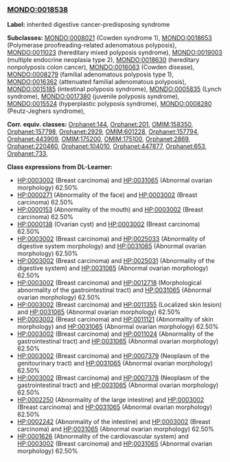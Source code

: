 
### [MONDO:0018538](http://purl.obolibrary.org/obo/MONDO_0018538)
**Label:** inherited digestive cancer-predisposing syndrome

**Subclasses:** [MONDO:0008021](http://purl.obolibrary.org/obo/MONDO_0008021) (Cowden syndrome 1), [MONDO:0018653](http://purl.obolibrary.org/obo/MONDO_0018653) (Polymerase proofreading-related adenomatous polyposis), [MONDO:0011023](http://purl.obolibrary.org/obo/MONDO_0011023) (hereditary mixed polyposis syndrome), [MONDO:0019003](http://purl.obolibrary.org/obo/MONDO_0019003) (multiple endocrine neoplasia type 2), [MONDO:0018630](http://purl.obolibrary.org/obo/MONDO_0018630) (hereditary nonpolyposis colon cancer), [MONDO:0016063](http://purl.obolibrary.org/obo/MONDO_0016063) (Cowden disease), [MONDO:0008279](http://purl.obolibrary.org/obo/MONDO_0008279) (familial adenomatous polyposis type 1), [MONDO:0016362](http://purl.obolibrary.org/obo/MONDO_0016362) (attenuated familial adenomatous polyposis), [MONDO:0015185](http://purl.obolibrary.org/obo/MONDO_0015185) (intestinal polyposis syndrome), [MONDO:0005835](http://purl.obolibrary.org/obo/MONDO_0005835) (Lynch syndrome), [MONDO:0017380](http://purl.obolibrary.org/obo/MONDO_0017380) (juvenile polyposis syndrome), [MONDO:0015524](http://purl.obolibrary.org/obo/MONDO_0015524) (hyperplastic polyposis syndrome), [MONDO:0008280](http://purl.obolibrary.org/obo/MONDO_0008280) (Peutz-Jeghers syndrome), 

**Corr. equiv. classes:** [Orphanet:144](http://www.orpha.net/ORDO/Orphanet_144), [Orphanet:201](http://www.orpha.net/ORDO/Orphanet_201), [OMIM:158350](http://purl.obolibrary.org/obo/OMIM_158350), [Orphanet:157798](http://www.orpha.net/ORDO/Orphanet_157798), [Orphanet:2929](http://www.orpha.net/ORDO/Orphanet_2929), [OMIM:601228](http://purl.obolibrary.org/obo/OMIM_601228), [Orphanet:157794](http://www.orpha.net/ORDO/Orphanet_157794), [Orphanet:443909](http://www.orpha.net/ORDO/Orphanet_443909), [OMIM:175200](http://purl.obolibrary.org/obo/OMIM_175200), [OMIM:175100](http://purl.obolibrary.org/obo/OMIM_175100), [Orphanet:2869](http://www.orpha.net/ORDO/Orphanet_2869), [Orphanet:220460](http://www.orpha.net/ORDO/Orphanet_220460), [Orphanet:104010](http://www.orpha.net/ORDO/Orphanet_104010), [Orphanet:447877](http://www.orpha.net/ORDO/Orphanet_447877), [Orphanet:653](http://www.orpha.net/ORDO/Orphanet_653), [Orphanet:733](http://www.orpha.net/ORDO/Orphanet_733), 

**Class expressions from DL-Learner:**

- [HP:0003002](http://purl.obolibrary.org/obo/HP_0003002) (Breast carcinoma) and [HP:0031065](http://purl.obolibrary.org/obo/HP_0031065) (Abnormal ovarian morphology) 62.50%
- [HP:0000271](http://purl.obolibrary.org/obo/HP_0000271) (Abnormality of the face) and [HP:0003002](http://purl.obolibrary.org/obo/HP_0003002) (Breast carcinoma) 62.50%
- [HP:0000153](http://purl.obolibrary.org/obo/HP_0000153) (Abnormality of the mouth) and [HP:0003002](http://purl.obolibrary.org/obo/HP_0003002) (Breast carcinoma) 62.50%
- [HP:0000138](http://purl.obolibrary.org/obo/HP_0000138) (Ovarian cyst) and [HP:0003002](http://purl.obolibrary.org/obo/HP_0003002) (Breast carcinoma) 62.50%
- [HP:0003002](http://purl.obolibrary.org/obo/HP_0003002) (Breast carcinoma) and [HP:0025033](http://purl.obolibrary.org/obo/HP_0025033) (Abnormality of digestive system morphology) and [HP:0031065](http://purl.obolibrary.org/obo/HP_0031065) (Abnormal ovarian morphology) 62.50%
- [HP:0003002](http://purl.obolibrary.org/obo/HP_0003002) (Breast carcinoma) and [HP:0025031](http://purl.obolibrary.org/obo/HP_0025031) (Abnormality of the digestive system) and [HP:0031065](http://purl.obolibrary.org/obo/HP_0031065) (Abnormal ovarian morphology) 62.50%
- [HP:0003002](http://purl.obolibrary.org/obo/HP_0003002) (Breast carcinoma) and [HP:0012718](http://purl.obolibrary.org/obo/HP_0012718) (Morphological abnormality of the gastrointestinal tract) and [HP:0031065](http://purl.obolibrary.org/obo/HP_0031065) (Abnormal ovarian morphology) 62.50%
- [HP:0003002](http://purl.obolibrary.org/obo/HP_0003002) (Breast carcinoma) and [HP:0011355](http://purl.obolibrary.org/obo/HP_0011355) (Localized skin lesion) and [HP:0031065](http://purl.obolibrary.org/obo/HP_0031065) (Abnormal ovarian morphology) 62.50%
- [HP:0003002](http://purl.obolibrary.org/obo/HP_0003002) (Breast carcinoma) and [HP:0011121](http://purl.obolibrary.org/obo/HP_0011121) (Abnormality of skin morphology) and [HP:0031065](http://purl.obolibrary.org/obo/HP_0031065) (Abnormal ovarian morphology) 62.50%
- [HP:0003002](http://purl.obolibrary.org/obo/HP_0003002) (Breast carcinoma) and [HP:0011024](http://purl.obolibrary.org/obo/HP_0011024) (Abnormality of the gastrointestinal tract) and [HP:0031065](http://purl.obolibrary.org/obo/HP_0031065) (Abnormal ovarian morphology) 62.50%
- [HP:0003002](http://purl.obolibrary.org/obo/HP_0003002) (Breast carcinoma) and [HP:0007379](http://purl.obolibrary.org/obo/HP_0007379) (Neoplasm of the genitourinary tract) and [HP:0031065](http://purl.obolibrary.org/obo/HP_0031065) (Abnormal ovarian morphology) 62.50%
- [HP:0003002](http://purl.obolibrary.org/obo/HP_0003002) (Breast carcinoma) and [HP:0007378](http://purl.obolibrary.org/obo/HP_0007378) (Neoplasm of the gastrointestinal tract) and [HP:0031065](http://purl.obolibrary.org/obo/HP_0031065) (Abnormal ovarian morphology) 62.50%
- [HP:0002250](http://purl.obolibrary.org/obo/HP_0002250) (Abnormality of the large intestine) and [HP:0003002](http://purl.obolibrary.org/obo/HP_0003002) (Breast carcinoma) and [HP:0031065](http://purl.obolibrary.org/obo/HP_0031065) (Abnormal ovarian morphology) 62.50%
- [HP:0002242](http://purl.obolibrary.org/obo/HP_0002242) (Abnormality of the intestine) and [HP:0003002](http://purl.obolibrary.org/obo/HP_0003002) (Breast carcinoma) and [HP:0031065](http://purl.obolibrary.org/obo/HP_0031065) (Abnormal ovarian morphology) 62.50%
- [HP:0001626](http://purl.obolibrary.org/obo/HP_0001626) (Abnormality of the cardiovascular system) and [HP:0003002](http://purl.obolibrary.org/obo/HP_0003002) (Breast carcinoma) and [HP:0031065](http://purl.obolibrary.org/obo/HP_0031065) (Abnormal ovarian morphology) 62.50%


